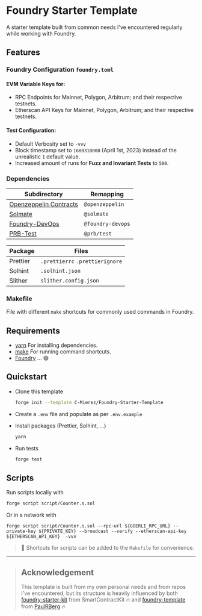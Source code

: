 # Foundry Starter Template

A starter template built from common needs I've encountered regularly while working with Foundry.

## Features

### Foundry Configuration `foundry.toml`

#### EVM Variable Keys for:

- RPC Endpoints for Mainnet, Polygon, Arbitrum; and their respective testnets.  
- Etherscan API Keys for Mainnet, Polygon, Arbitrum; and their respective testnets.

#### Test Configuration:
- Default Verbosity set to `-vvv`
- Block timestamp set to `1680318000` (April 1st, 2023) instead of the unrealistic `1` default value.
- Increased amount of runs for **Fuzz and Invariant Tests** to `500`. 

### Dependencies

| Subdirectory  | Remapping  |
|---|---|
| [Openzeppelin Contracts](https://github.com/OpenZeppelin/openzeppelin-contracts)  | `@openzeppelin`  |
| [Solmate](https://github.com/transmissions11/solmate) | `@solmate`  |
| [Foundry-DevOps](https://github.com/ChainAccelOrg/foundry-devops) | `@foundry-devops`  |
| [PRB-Test](https://github.com/PaulRBerg/prb-test) | `@prb/test`  |

| Package | Files |
|---|---|
| Prettier | `.prettierrc` `.prettierignore` |
| Solhint | `.solhint.json` |
| Slither | `slither.config.json` |

### Makefile

File with different `make` shortcuts for commonly used commands in Foundry.

## Requirements
- [yarn](https://yarnpkg.com/) For installing dependencies.
- [make](https://linux.die.net/man/1/make) For running command shortcuts.
- [Foundry](https://github.com/foundry-rs/foundry) ... 😄

## Quickstart

- Clone this template
    ```bash
    forge init --template C-Mierez/Foundry-Starter-Template
    ```
- Create a `.env` file and populate as per `.env.example`

- Install packages (Prettier, Solhint, ...)
  ```bash
  yarn
  ```

- Run tests
  ```bash
  forge test
  ```

## Scripts

  Run scripts locally with
  ```bash
  forge script script/Counter.s.sol 
  ```
  Or in a network with
  ```
  forge script script/Counter.s.sol --rpc-url ${GOERLI_RPC_URL} --private-key ${PRIVATE_KEY} --broadcast --verify --etherscan-api-key ${ETHERSCAN_API_KEY}  -vvv
  ```

  > 👀 Shortcuts for scripts can be added to the `Makefile` for convenience.
---

> ## Acknowledgement
>
> This template is built from my own personal needs and from repos I've encountered, but its structure is heavily influenced by both [foundry-starter-kit](https://github.com/smartcontractkit/foundry-starter-kit) from SmartContractKit 🔥 and [foundry-template](https://github.com/PaulRBerg/foundry-template) from [PaulRBerg](https://twitter.com/PaulRBerg) 🔥